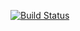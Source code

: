 [![Build Status](https://travis-ci.org/custompro98/pocket-rails.svg?branch=master)](https://travis-ci.org/custompro98/pocket-rails)

